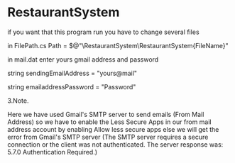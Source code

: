 # RestaurantSystem
if you want that this program run you have to change several files

in FilePath.cs
Path = $@"\RestaurantSystem\RestaurantSystem{FileName}"

in mail.dat 
enter yours gmail address and password

string sendingEmailAddress = "yours@mail"

string emailaddressPassword = "Password"

3.Note.

Here we have used Gmail's SMTP server to send emails (From Mail Address) so we have to enable the Less Secure Apps in our from mail address account by enabling Allow less secure apps else we will get the error from Gmail's SMTP server (The SMTP server requires a secure connection or the client was not authenticated. The server response was: 5.7.0 Authentication Required.)
